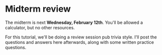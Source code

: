 # Midterm review

The midterm is next **Wednesday, February 12th**. You'll be allowed a calculator, but no other resources.

For this tutorial, we'll be doing a review session pub trivia style. I'll post the questions and answers here afterwards, along with some written practice questions.